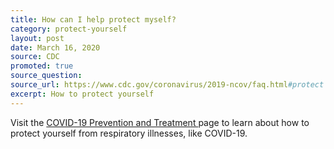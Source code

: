 ```yaml
---
title: How can I help protect myself?
category: protect-yourself
layout: post
date: March 16, 2020
source: CDC
promoted: true
source_question: 
source_url: https://www.cdc.gov/coronavirus/2019-ncov/faq.html#protect
excerpt: How to protect yourself
---
```


Visit the <a href="https://www.cdc.gov/coronavirus/2019-ncov/prepare/prevention.html?CDC_AA_refVal=https%3A%2F%2Fwww.cdc.gov%2Fcoronavirus%2F2019-ncov%2Fabout%2Fprevention.html"> COVID-19 Prevention and Treatment </a> page to learn about how to protect yourself from respiratory illnesses, like 
COVID-19.



